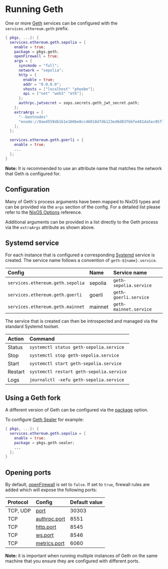 # Running Geth

One or more [Geth](https://github.com/ethereum/go-ethereum) services can be configured with the `services.ethereum.geth` prefix.

```nix title="server.nix"
{ pkgs, ...}: {
  services.ethereum.geth.sepolia = {
    enable = true;
    package = pkgs.geth;
    openFirewall = true;
    args = {
      syncmode = "full";
      network = "sepolia";
      http = {
        enable = true;
        addr = "0.0.0.0";
        vhosts = ["localhost" "phoebe"];
        api = ["net" "web3" "eth"];
      };
      authrpc.jwtsecret = sops.secrets.geth_jwt_secret.path;
    };
    extraArgs = [
      "--bootnodes"
      "enode://8ae4559db1b1e160be8cc46018d7db123ed6d03fbbfe481da5ec05f71f0aa4d5f4b02ad059127096aa994568706a0d02933984083b87c5e1e3de2b7692444d37@35.161.233.158:46855,enode://d0b3b290422f35ec3e68356f3a4cdf9c661f71a868110670e31441a5021d7abd0440ae8dfb9360aafdd0198f177863361e3a7a7eb5e1a3e26575bf1ac3ef4ab3@162.19.136.65:48264,enode://d64624bda3cdb65d542c90757a4a661cfe9dddf8328bdb1ea97a8d70fad287c360f0101c492d8fd6ab30d79160a3bf148cacfd68f5d2e47eab0b709516419304@51.195.63.10:30040,enode://c7df835939e027325c6bba926220fae5912a33c83d96b3eef8ef445c98083f3191788581c9a0e8f74cadb0b13229b847f5c1ebd315b22bcf11faf6468020eb48@54.163.51.157:30303,enode://da0609bad3afcab9b93175a41a2d621d07aa7ff6c134a00792d4541f0ce8d30d8f3c51bb37a47573508a0bf18865b04066af2a661edf1d3a3d8d133fc1031aa0@88.151.101.14:45192,enode://7a4534d392c59369eae6befa56ac670476d9edc16597cf53c92bbefa6e741b6b0b9e6822cab12afb09123e03ca1131026fbef145adec429fe2e50182dfb650a5@94.130.18.108:31312,enode://db6fa13b63a885440de581ee3fc8df9c6a590326b39fc5ccba7991707ee0cebac306211f7eca5270a350201a3132511f2338481edd81f3dc819c2a1c60419cf2@65.21.89.157:30303,enode://fcf03e9404cace34c60e4eed374ef9a779471014319b3346352fbc2f992a399af6517486e8e65a4ab55f4645fe55420bbea1cddc13a4af4df63b0f731915c6a6@13.125.238.49:46173,enode://8b973816278fdd56966709e4794c7ccce1f256eaa9165a6b013b991a9bdf3886a8f2d23af50ee723a5614a9fe9d197252b803b4455a87ab2468e128f7b06e0ca@172.104.107.145:30303,enode://5a1fb15f826a213d3ef4adb9be47ab58b2240ea05df0d760a244f04762b0847dcb08276b1284f726c22eea30fce0c601cf121b81bac0c151f1b3b4ad00d1482a@34.159.55.147:51262,enode://560928dd14819f88113586726e452b16bbc694ed4144ddadd6290053e7f3fc66bfad13add6889f7d8f37e0c21ccbb6948eb8899c8b30743f4b45a3081f1efed8@34.138.254.5:29888,enode://69a13b575b8c5278431409e9f7db36e7218667ae286bfb65a72dfec9201b2c5bbbe2797a1babbdf17a7bf7ca68fa3fbe1554612637eb1b2425fa975e1bccb54c@35.223.41.3:30303,enode://66158b31eecff939f220b291d2b448edbfe94f1d4c992d9395b5d476e55e54b5abd11d3ee44daf1e18ee27b910ef99cdf6f19775eb4820ebe4f77d7aa948e3b6@51.195.63.10:55198,enode://bf94acbd51170bf075cacb9f149b21ff46354d659ab434a0d40688f776e1e1556bc62be2dc2867ba513844268c0dc8240099a6b60efe1713fbc25da7fdeb6ff1@3.82.105.139:30303,enode://41329e5ceb51cdddbe6a475db00b682505768b71ff8ee37d2d3500ca1b78918f9fad57d6006dd9f79cd418437dbcf87ec2fd58d60710f925cb17da05a51197cf@65.21.34.60:30303"
    ];
  };

  services.ethereum.geth.goerli = {
    enable = true;
    ...
  };
}
```

**Note:** It is recommended to use an attribute name that matches the network that Geth is configured for.

## Configuration

Many of Geth's process arguments have been mapped to NixOS types and can be provided via the `args` section of the config.
For a detailed list please refer to the [NixOS Options](../reference/module-options/geth.md) reference.

Additional arguments can be provided in a list directly to the Geth process via the `extraArgs` attribute as shown above.

## Systemd service

For each instance that is configured a corresponding [Systemd](https://systemd.io/) service is created. The service name
follows a convention of `geth-${name}.service`.

| Config                           | Name    | Service name           |
| :------------------------------- | :------ | :--------------------- |
| `services.ethereum.geth.sepolia` | sepolia | `geth-sepolia.service` |
| `services.ethereum.geth.goerli`  | goerli  | `geth-goerli.service`  |
| `services.ethereum.geth.mainnet` | mainnet | `geth-mainnet.service` |

The service that is created can then be introspected and managed via the standard Systemd toolset.

| Action  | Command                                  |
| :------ | :--------------------------------------- |
| Status  | `systemctl status geth-sepolia.service`  |
| Stop    | `systemctl stop geth-sepolia.service`    |
| Start   | `systemctl start geth-sepolia.service`   |
| Restart | `systemctl restart geth-sepolia.service` |
| Logs    | `journalctl -xefu geth-sepolia.service`  |

## Using a Geth fork

A different version of Geth can be configured via the [package](../reference/module-options/geth.md#servicesethereumgethnamepackage) option.

To configure [Geth Sealer](https://github.com/manifoldfinance/geth-sealer) for example:

```nix title="server.nix"
{ pkgs, ...}: {
  services.ethereum.geth.sepolia = {
    enable = true;
    package = pkgs.geth-sealer;
    ...
  };
}
```

## Opening ports

By default, [openFirewall](../reference/module-options/geth.md#servicesethereumgethnameopenfirewall) is set to `false`.
If set to `true`, firewall rules are added which will expose the following ports:

| Protocol | Config                                                                                         | Default value |
| :------- | :--------------------------------------------------------------------------------------------- | :------------ |
| TCP, UDP | [port](../reference/module-options/geth.md#servicesethereumgethnameargsport)                | 30303         |
| TCP      | [authrpc.port](../reference/module-options/geth.md#servicesethereumgethnameargsauthrpcport) | 8551          |
| TCP      | [http.port](../reference/module-options/geth.md#servicesethereumgethnameargshttpport)       | 8545          |
| TCP      | [ws.port](../reference/module-options/geth.md#servicesethereumgethnameargswsport)           | 8546          |
| TCP      | [metrics.port](../reference/module-options/geth.md#servicesethereumgethnameargsmetricsport) | 6060          |

**Note:** it is important when running multiple instances of Geth on the same machine that you ensure they are configured
with different ports.
